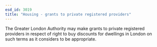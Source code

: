 ```yaml
---
esd_id: 3019
title: "Housing - grants to private registered providers"
---
```


The Greater London Authority may make grants to private registered providers in respect of right to buy discounts for dwellings in London on such terms as it considers to be appropriate.

